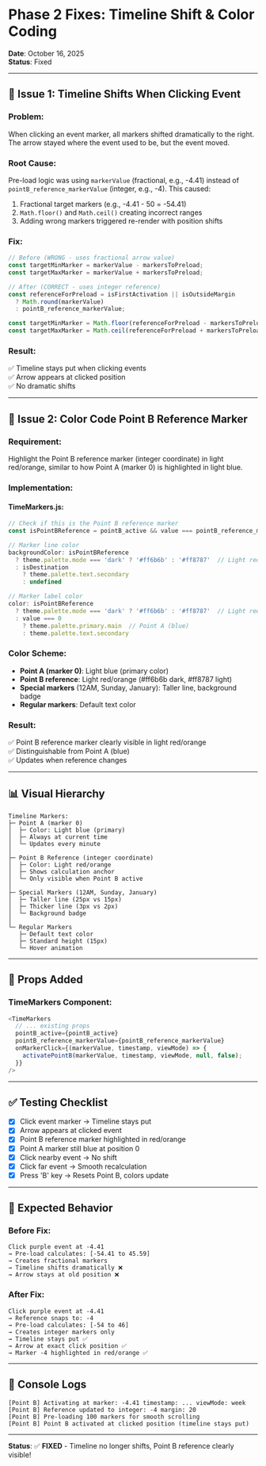 # Phase 2 Fixes: Timeline Shift & Color Coding

**Date**: October 16, 2025  
**Status**: Fixed

---

## 🐛 Issue 1: Timeline Shifts When Clicking Event

### **Problem:**
When clicking an event marker, all markers shifted dramatically to the right. The arrow stayed where the event used to be, but the event moved.

### **Root Cause:**
Pre-load logic was using `markerValue` (fractional, e.g., -4.41) instead of `pointB_reference_markerValue` (integer, e.g., -4). This caused:
1. Fractional target markers (e.g., -4.41 - 50 = -54.41)
2. `Math.floor()` and `Math.ceil()` creating incorrect ranges
3. Adding wrong markers triggered re-render with position shifts

### **Fix:**
```javascript
// Before (WRONG - uses fractional arrow value)
const targetMinMarker = markerValue - markersToPreload;
const targetMaxMarker = markerValue + markersToPreload;

// After (CORRECT - uses integer reference)
const referenceForPreload = isFirstActivation || isOutsideMargin 
  ? Math.round(markerValue)
  : pointB_reference_markerValue;

const targetMinMarker = Math.floor(referenceForPreload - markersToPreload);
const targetMaxMarker = Math.ceil(referenceForPreload + markersToPreload);
```

### **Result:**
✅ Timeline stays put when clicking events  
✅ Arrow appears at clicked position  
✅ No dramatic shifts  

---

## 🎨 Issue 2: Color Code Point B Reference Marker

### **Requirement:**
Highlight the Point B reference marker (integer coordinate) in light red/orange, similar to how Point A (marker 0) is highlighted in light blue.

### **Implementation:**

#### **TimeMarkers.js:**
```javascript
// Check if this is the Point B reference marker
const isPointBReference = pointB_active && value === pointB_reference_markerValue;

// Marker line color
backgroundColor: isPointBReference 
  ? theme.palette.mode === 'dark' ? '#ff6b6b' : '#ff8787'  // Light red/orange
  : isDestination 
    ? theme.palette.text.secondary 
    : undefined

// Marker label color
color: isPointBReference
  ? theme.palette.mode === 'dark' ? '#ff6b6b' : '#ff8787'  // Light red/orange
  : value === 0 
    ? theme.palette.primary.main  // Point A (blue)
    : theme.palette.text.secondary
```

### **Color Scheme:**
- **Point A (marker 0)**: Light blue (primary color)
- **Point B reference**: Light red/orange (#ff6b6b dark, #ff8787 light)
- **Special markers** (12AM, Sunday, January): Taller line, background badge
- **Regular markers**: Default text color

### **Result:**
✅ Point B reference marker clearly visible in light red/orange  
✅ Distinguishable from Point A (blue)  
✅ Updates when reference changes  

---

## 📊 Visual Hierarchy

```
Timeline Markers:
├─ Point A (marker 0)
│  ├─ Color: Light blue (primary)
│  ├─ Always at current time
│  └─ Updates every minute
│
├─ Point B Reference (integer coordinate)
│  ├─ Color: Light red/orange
│  ├─ Shows calculation anchor
│  └─ Only visible when Point B active
│
├─ Special Markers (12AM, Sunday, January)
│  ├─ Taller line (25px vs 15px)
│  ├─ Thicker line (3px vs 2px)
│  └─ Background badge
│
└─ Regular Markers
   ├─ Default text color
   ├─ Standard height (15px)
   └─ Hover animation
```

---

## 🔧 Props Added

### **TimeMarkers Component:**
```javascript
<TimeMarkers
  // ... existing props
  pointB_active={pointB_active}
  pointB_reference_markerValue={pointB_reference_markerValue}
  onMarkerClick={(markerValue, timestamp, viewMode) => {
    activatePointB(markerValue, timestamp, viewMode, null, false);
  }}
/>
```

---

## ✅ Testing Checklist

- [x] Click event marker → Timeline stays put
- [x] Arrow appears at clicked event
- [x] Point B reference marker highlighted in red/orange
- [x] Point A marker still blue at position 0
- [x] Click nearby event → No shift
- [x] Click far event → Smooth recalculation
- [x] Press 'B' key → Resets Point B, colors update

---

## 🎯 Expected Behavior

### **Before Fix:**
```
Click purple event at -4.41
→ Pre-load calculates: [-54.41 to 45.59]
→ Creates fractional markers
→ Timeline shifts dramatically ❌
→ Arrow stays at old position ❌
```

### **After Fix:**
```
Click purple event at -4.41
→ Reference snaps to: -4
→ Pre-load calculates: [-54 to 46]
→ Creates integer markers only
→ Timeline stays put ✅
→ Arrow at exact click position ✅
→ Marker -4 highlighted in red/orange ✅
```

---

## 📝 Console Logs

```
[Point B] Activating at marker: -4.41 timestamp: ... viewMode: week
[Point B] Reference updated to integer: -4 margin: 20
[Point B] Pre-loading 100 markers for smooth scrolling
[Point B] Point B activated at clicked position (timeline stays put)
```

---

**Status**: ✅ **FIXED** - Timeline no longer shifts, Point B reference clearly visible!
